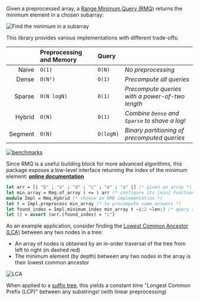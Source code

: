 Given a preprocessed array, a [Range Minimum Query (RMQ)](https://en.wikipedia.org/wiki/Range_minimum_query) returns the minimum element in a chosen subarray:

![Find the minimum in a subarray](https://art-w.github.io/rmq/rmq.png)

This library provides various implementations with different trade-offs:

|         | Preprocessing and Memory | Query     |  |
|--------:|:-------------------------|:----------|:-|
| Naive   | `O(1)`                   | `O(N)`    | _No preprocessing_ |
| Dense   | `O(N²)`                  | `O(1)`    | _Precompute all queries_ |
| Sparse  | `O(N logN)`              | `O(1)`    | _Precompute queries with a power-of-two length_ |
| Hybrid  | `O(N)`                   | `O(1)`    | _Combine `Dense` and `Sparse` to shave a log!_ |
| Segment | `O(N)`                   | `O(logN)` | _Binary partitioning of precomputed queries_ |

[![benchmarks](https://art-w.github.io/rmq/bench.png)](https://art-w.github.io/rmq/bench.png)

Since RMQ is a useful building block for more advanced algorithms, this package exposes a low-level interface returning the index of the minimum element: **[online documentation](https://art-w.github.io/rmq/rmq/Rmq)**

```ocaml
let arr = [| "b" ; "a" ; "d" ; "c" ; "e" ; "a" |] (* given an array *)
let min_array = Rmq.of_array ( <= ) arr (* configure its [min] function *)
module Impl = Rmq.Hybrid (* choose an RMQ implementation *)
let t = Impl.preprocess min_array (* to precompute some answers *)
let found_index = Impl.minimum_index min_array t ~i:2 ~len:3 (* query range [2..4] for its minimum *)
let () = assert (arr.(found_index) = "c")
```

As an example application, consider finding the [Lowest Common Ancestor (LCA)](https://en.wikipedia.org/wiki/Lowest_common_ancestor) between any two nodes in a tree:
- An array of nodes is obtained by an in-order traversal of the tree from left to right (in dashed red)
- The minimum element (by depth) between any two nodes in the array is their lowest common ancestor

![LCA](https://art-w.github.io/rmq/lca.png)

When applied to a [suffix tree](https://en.wikipedia.org/wiki/Suffix_tree), this yields a constant time "Longest Common Prefix (LCP)" between any substrings! (with linear preprocessing)
